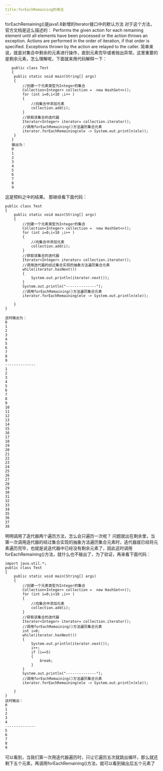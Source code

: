 ```yaml
---
title:forEachRemaining的用法
---
```

forEachRemaining()是java1.8新增的Iterator接口中的默认方法
对于这个方法，官方文档是这么描述的：
Performs the given action for each remaining element until all elements have been processed or the action throws an exception. Actions are performed in the order of iteration, if that order is specified. Exceptions thrown by the action are relayed to the caller.
简单来说，就是对集合中剩余的元素进行操作，直到元素完毕或者抛出异常。这里重要的是剩余元素，怎么理解呢，下面就来用代码解释一下：

```import java.util.*;
   public class Test
   {
   	public static void main(String[] args)
   	{
   		//创建一个元素类型为Integer的集合
   		Collection<Integer> collection =  new HashSet<>();
   		for (int i=0;i<10 ;i++ )
   		{
   			//向集合中添加元素
   			collection.add(i);
   		}
   		//获取该集合的迭代器
   		Iterator<Integer> iterator= collection.iterator();
   		//调用forEachRemaining()方法遍历集合元素
   		iterator.forEachRemaining(ele -> System.out.println(ele));
   	}
   }
   输出为：
   0
   1
   2
   3
   4
   5
   6
   7
   8
   9

```
这是预料之中的结果。
那继续看下面代码：

```import java.util.*;
public class Test
{
	public static void main(String[] args)
	{
		//创建一个元素类型为Integer的集合
		Collection<Integer> collection =  new HashSet<>();
		for (int i=0;i<10 ;i++ )
		{
			//向集合中添加元素
			collection.add(i);
		}
		//获取该集合的迭代器
		Iterator<Integer> iterator= collection.iterator();
		//调用迭代器的经过集合实现的抽象方法遍历集合元素
		while(iterator.hasNext())
		{
			System.out.println(iterator.next());
		}
		System.out.println("--------------");
		//调用forEachRemaining()方法遍历集合元素
		iterator.forEachRemaining(ele -> System.out.println(ele));
		
	}
}

这时输出为：
0
1
2
3
4
5
6
7
8
9
--------------
1
2
3
4
5
6
7
8
9
10
11
12
13
14
15
16
17
18
19
20
21
22
23
24
25
26
27
28
29
30
31
32
33
34
35
36
37
38
```
明明调用了迭代器两个遍历方法，怎么会只遍历一次呢？
问题就出在剩余里，当第一次调用迭代器的经过集合实现的抽象方法遍历集合元素时，迭代器就已经将元素遍历完毕，也就是说迭代器中已经没有剩余元素了，因此这时调用forEachRemaining()方法，就什么也不输出了，为了验证，再来看下面代码：

```
import java.util.*;
public class Test
{
	public static void main(String[] args)
	{
		//创建一个元素类型为Integer的集合
		Collection<Integer> collection =  new HashSet<>();
		for (int i=0;i<10 ;i++ )
		{
			//向集合中添加元素
			collection.add(i);
		}
		//获取该集合的迭代器
		Iterator<Integer> iterator= collection.iterator();
		//调用forEachRemaining()方法遍历集合元素
		int i=0;
		while(iterator.hasNext())
		{
			System.out.println(iterator.next());
			i++;
			if (i==5)
			{
				break;
			}
		}
		System.out.println("--------------");
		//调用forEachRemaining()方法遍历集合元素
		iterator.forEachRemaining(ele -> System.out.println(ele));
		
	}
}
这时输出：
0
1
2
3
4
--------------
5
6
7
8
9

```
可以看到，当我们第一次用迭代器遍历时，只让它遍历五次就跳出循环，那么就还剩下五个元素，再调用forEachRemaining()方法，就可以看到输出后五个元素了
